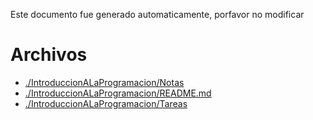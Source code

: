 Este documento fue generado automaticamente, porfavor no modificar

# Archivos

* [./IntroduccionALaProgramacion/Notas](./IntroduccionALaProgramacion/Notas)
* [./IntroduccionALaProgramacion/README.md](./IntroduccionALaProgramacion/README.md)
* [./IntroduccionALaProgramacion/Tareas](./IntroduccionALaProgramacion/Tareas)
